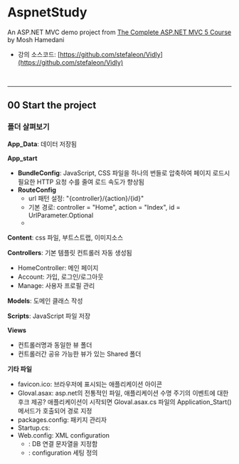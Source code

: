 # AspnetStudy
An ASP.NET MVC demo project from [The Complete ASP.NET MVC 5 Course](https://www.udemy.com/course/the-complete-aspnet-mvc-5-course/) by Mosh Hamedani
* 강의 소스코드: [https://github.com/stefaleon/Vidly](https://github.com/stefaleon/Vidly)

<br>

---
## 00 Start the project
### 폴더 살펴보기
**App_Data**: 데이터 저장됨

**App_start**
- **BundleConfig**: JavaScript, CSS 파일을 하나의 번들로 압축하여 페이지 로드시 필요한 HTTP 요청 수를 줄여 로드 속도가 향상됨
- **RouteConfig**
  - url 패턴 설정: "{controller}/{action}/{id}"
  - 기본 경로: controller = "Home", action = "Index", id = UrlParameter.Optional
  - 
**Content**: css 파일, 부트스트랩, 이미지소스

**Controllers**: 기본 템플릿 컨트롤러 자동 생성됨
- HomeController: 메인 페이지
- Account: 가입, 로그인/로그아웃
- Manage: 사용자 프로필 관리

**Models**: 도메인 클래스 작성

**Scripts**: JavaScript 파일 저장

**Views**
- 컨트롤러명과 동일한 뷰 폴더
- 컨트롤러간 공유 가능한 뷰가 있는 Shared 폴더

**기타 파일**
- favicon.ico: 브라우저에 표시되는 애플리케이션 아이콘
- Gloval.asax: asp.net의 전통적인 파일, 애플리케이션 수명 주기의 이벤트에 대한 후크 제공?
	     애플리케이션이 시작되면 Gloval.asax.cs 파일의 Application_Start() 메서드가 호출되어 경로 지정
- packages.config: 패키지 관리자
- Startup.cs: 
- Web.config: XML configuration
  - <connectionStrings>: DB 연결 문자열을 지정함
  - <appSettings>: configuration 세팅 정의





